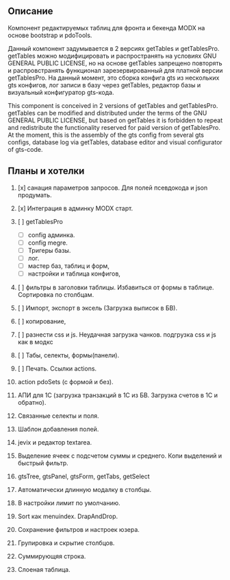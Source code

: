 ## Описание

Компонент редактируемых таблиц для фронта и бекенда MODX на основе 
bootstrap и pdoTools.

Данный компонент задумывается в 2 версиях getTables и getTablesPro.
getTables можно модифицировать и распространять на условиях GNU GENERAL PUBLIC LICENSE,
но на основе getTables запрещено повторять и распровстранять функционал зарезервированный для 
платной версии getTablesPro. На данный момент, это сборка конфига gts из нескольких gts конфигов,
лог записи в базу через getTables, редактор базы и визуальный конфигуратор gts-кода. 

This component is conceived in 2 versions of getTables and getTablesPro.
getTables can be modified and distributed under the terms of the GNU GENERAL PUBLIC LICENSE,
but based on getTables it is forbidden to repeat and redistribute the functionality reserved for
paid version of getTablesPro. At the moment, this is the assembly of the gts config from several gts configs,
database log via getTables, database editor and visual configurator of gts-code.

## Планы и хотелки
1. [x] санация параметров запросов. Для полей псевдокода и json продумать. 
2. [x] Интеграция в админку MODX старт.
4. [ ] getTablesPro 
    - [ ] config админка. 
    - [ ] config megre. 
    - [ ] Тригеры базы. 
    - [ ] лог.
    - [ ] мастер баз, таблиц и форм,
    - [ ] настройки и таблица конфигов, 
6. [ ] фильтры в заголовки таблицы. Избавиться от формы в таблице. Сортировка по столбцам.
8. [ ]  Импорт, экспорт в эксель (Загрузка выписок в БВ). 
10. [ ] копирование,
12. [ ] разнести css и js. Неудачная загрузка чанков. подгрузка css и js как в модкс
14. [ ] Табы, селекты, формы(панели).
16. [ ] Печать. Ссылки actions.

30. action pdoSets (с формой и без). 
32. АПИ для 1С (загрузка транзакций в 1С из БВ. Загрузка счетов в 1С и обратно).
34. Связанные селекты и поля.
36. Шаблон добавления полей.
38. jevix и редактор textarea.
40. Выделение ячеек с подсчетом суммы и среднего. Копи выделений и быстрый фильтр.
42. gtsTree, gtsPanel, gtsForm, getTabs, getSelect
44. Автоматически длинную модалку в столбцы.
46. В настройки лимит по умолчанию.
48. Sort как menuindex. DrapAndDrop.
48. Сохранение фильтров и настроек юзера.
48. Групировка и скрытие столбцов.
48. Суммирующяя строка.
48. Слоеная таблица.
